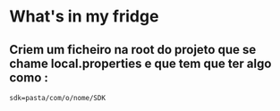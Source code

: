 # What's in my fridge


## Criem um ficheiro na root do projeto que se chame local.properties e que tem que ter algo como :
```
sdk=pasta/com/o/nome/SDK

```
